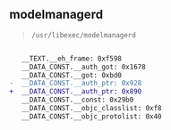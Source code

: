 ## modelmanagerd

> `/usr/libexec/modelmanagerd`

```diff

   __TEXT.__eh_frame: 0xf598
   __DATA_CONST.__auth_got: 0x1678
   __DATA_CONST.__got: 0xbd0
-  __DATA_CONST.__auth_ptr: 0x928
+  __DATA_CONST.__auth_ptr: 0x890
   __DATA_CONST.__const: 0x29b0
   __DATA_CONST.__objc_classlist: 0xf8
   __DATA_CONST.__objc_protolist: 0x40

```
